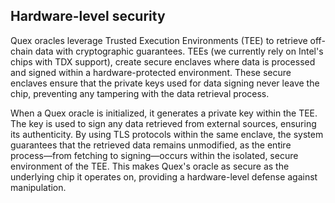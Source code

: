 ## Hardware-level security

Quex oracles leverage Trusted Execution Environments (TEE) to retrieve off-chain data with cryptographic guarantees. TEEs (we currently rely on Intel's chips with TDX support), create secure enclaves where data is processed and signed within a hardware-protected environment. These secure enclaves ensure that the private keys used for data signing never leave the chip, preventing any tampering with the data retrieval process.

When a Quex oracle is initialized, it generates a private key within the TEE. The key is used to sign any data retrieved from external sources, ensuring its authenticity. By using TLS protocols within the same enclave, the system guarantees that the retrieved data remains unmodified, as the entire process—from fetching to signing—occurs within the isolated, secure environment of the TEE. This makes Quex's oracle as secure as the underlying chip it operates on, providing a hardware-level defense against manipulation.